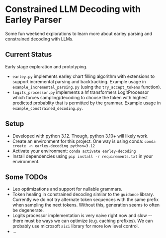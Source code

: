 # Constrained LLM Decoding with Earley Parser

Some fun weekend explorations to learn more about earley parsing and constrained decoding with LLMs. 


## Current Status
Early stage exploration and prototyping. 

- `earley.py` implements earley chart filling algorithm with extensions to support incremental parsing and backtracking. Example usage in `example_incremental_parsing.py` (using the `try_accept_tokens` function).
- `logits_processor.py` implements a hf transformers LogitProcessor which forces sampling/decoding to choose the token with highest predicted probablity that is permitted by the grammar. Example usage in `example_constrained_decoding.py`.

## Setup
- Developed with python 3.12. Though, python 3.10+ will likely work.
- Create an environment for this project. One way is using conda: `conda create -n earley-decoding python=3.12`
- Activate your environment: `conda activate earley-decoding`
- Install dependencies using `pip install -r requirements.txt` in your environment.

## Some TODOs
- Leo optimizations and support for nullable grammars.
- Token healing in constrained decoding similar to the `guidance` library. Currently we do not try alternate token sequences with the same prefix when sampling the next tokens. Without this, generation seems to often be degenerate.
- Logits processor implementation is very naive right now and slow -- there must be ways we can optimize (e.g. caching prefixes). We can probably use microsoft `aici` library for more low level control.
- ...
